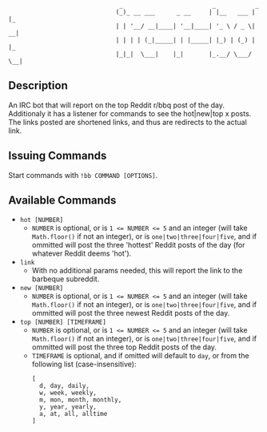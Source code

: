 ```
                               _                         _           _
                              (_)_ __ ___      _ __     | |__   ___ | |_
                              | | '__/ __|____| '__|____| '_ \ / _ \| __|
                              | | | | (_|_____| | |_____| |_) | (_) | |_
                              |_|_|  \___|    |_|       |_.__/ \___/ \__|

```

## Description

An IRC bot that will report on the top Reddit r/bbq post of the day.
Additionaly it has a listener for commands to see the hot|new|top x
posts. The links posted are shortened links, and thus are redirects
to the actual link.

## Issuing Commands

Start commands with `!bb COMMAND [OPTIONS]`.

## Available Commands

- `hot [NUMBER]`
  - `NUMBER` is optional, or is `1 <= NUMBER <= 5` and an integer (will take
    `Math.floor()` if not an integer), or is `one|two|three|four|five`, and if
    ommitted will post the three 'hottest' Reddit posts of the day (for
    whatever Reddit deems 'hot').
- `link`
  - With no additional params needed, this will report the link to the
    barbeque subreddit.
- `new [NUMBER]`
  - `NUMBER` is optional, or is `1 <= NUMBER <= 5` and an integer (will take
    `Math.floor()` if not an integer), or is `one|two|three|four|five`, and if
    ommitted will post the three newest Reddit posts of the day.
- `top [NUMBER] [TIMEFRAME]`
  - `NUMBER` is optional, or is `1 <= NUMBER <= 5` and an integer (will take
    `Math.floor()` if not an integer), or is `one|two|three|four|five`, and if
    ommitted will post the three top Reddit posts of the day.
  - `TIMEFRAME` is optional, and if omitted will default to `day`, or from the
    following list (case-insensitive):
    ```
    [
      d, day, daily,
      w, week, weekly,
      m, mon, month, monthly,
      y, year, yearly,
      a, at, all, alltime
    ]
    ```
